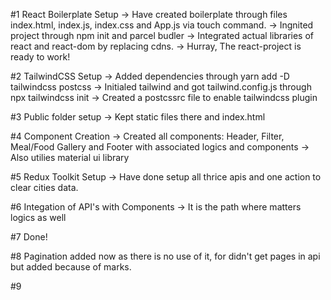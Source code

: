 #1 React Boilerplate Setup
-> Have created boilerplate through files index.html, index.js, index.css and App.js via touch command.
-> Ingnited project through npm init and parcel budler
-> Integrated actual libraries of react and react-dom by replacing cdns.
-> Hurray, The react-project is ready to work!

#2 TailwindCSS Setup
-> Added dependencies through yarn add -D tailwindcss postcss
-> Initialed tailwind and got tailwind.config.js through npx tailwindcss init
-> Created a postcssrc file to enable tailwindcss plugin

#3 Public folder setup
-> Kept static files there and index.html

#4 Component Creation
-> Created all components: Header, Filter, Meal/Food Gallery and Footer with associated logics and components
-> Also utilies material ui library

#5 Redux Toolkit Setup
-> Have done setup all thrice apis and one action to clear cities data.

#6 Integation of API's with Components
-> It is the path where matters logics as well

#7 Done!

#8 Pagination added now as there is no use of it, for didn't get pages in api but added because of marks.

#9 